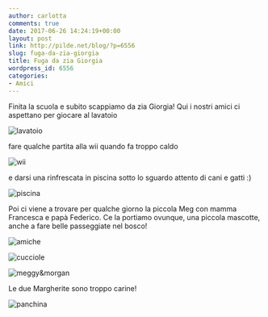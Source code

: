```yaml
---
author: carlotta
comments: true
date: 2017-06-26 14:24:19+00:00
layout: post
link: http://pilde.net/blog/?p=6556
slug: fuga-da-zia-giorgia
title: Fuga da zia Giorgia
wordpress_id: 6556
categories:
- Amici
---
```


Finita la scuola e subito scappiamo da zia Giorgia! Qui i nostri amici ci aspettano per giocare al lavatoio

![lavatoio]({{baseurl}}/uploads/2017/07/lavatoio.png)




fare qualche partita alla wii quando fa troppo caldo

![wii]({{baseurl}}/uploads/2017/07/wii.png)




e darsi una rinfrescata in piscina sotto lo sguardo attento di cani e gatti :)


![piscina]({{baseurl}}/uploads/2017/07/piscina.png)


Poi ci viene a trovare per qualche giorno la piccola Meg con mamma Francesca e papà Federico. Ce la portiamo ovunque, una piccola mascotte, anche a fare belle passeggiate nel bosco!

![amiche]({{baseurl}}/uploads/2017/07/amiche.png)


 ![cucciole]({{baseurl}}/uploads/2017/07/cucciole.png)


 ![meggy&morgan]({{baseurl}}/uploads/2017/07/meggymorgan.png)


Le due Margherite sono troppo carine!

![panchina]({{baseurl}}/uploads/2017/07/panchina.png)



